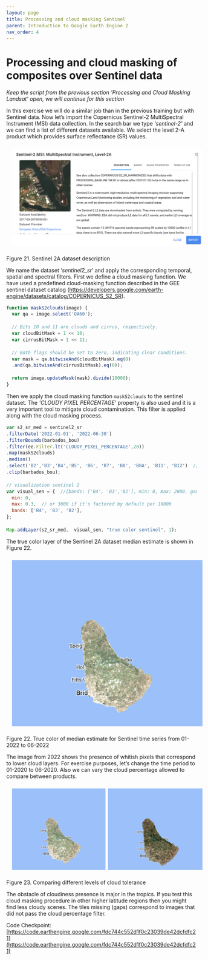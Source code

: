 ```yaml
---
layout: page
title: Processing and cloud masking Sentinel
parent: Introduction to Google Earth Engine 2
nav_order: 4
---
```


# Processing and cloud masking of composites over Sentinel data

*Keep the script from the previous section 'Processing and Cloud Masking Landsat' open, we will continue for this section*

In this exercise we will do a similar job than in the previous training but with Sentinel data. Now let’s import the Copernicus Sentinel-2 MultiSpectral Instrument (MSI) data collection. In the search bar we type *'sentinel-2'* and we can find a list of different datasets available. We select the level 2-A product which provides surface reflectance (SR) values.

<img align="center" src="../images/intro-gee-images/21_sent.png" hspace="15" vspace="10" width="600">

Figure 21. Sentinel 2A dataset description

We name the dataset ‘*sentinel2_sr*’ and apply the corresponding temporal, spatial and spectral filters. First we define a cloud masking function. We have used a predefined cloud-masking function described in the GEE sentinel dataset catalog (https://developers.google.com/earth-engine/datasets/catalog/COPERNICUS_S2_SR).

```javascript
function maskS2clouds(image) {
  var qa = image.select('QA60');

  // Bits 10 and 11 are clouds and cirrus, respectively.
  var cloudBitMask = 1 << 10;
  var cirrusBitMask = 1 << 11;

  // Both flags should be set to zero, indicating clear conditions.
  var mask = qa.bitwiseAnd(cloudBitMask).eq(0)
  .and(qa.bitwiseAnd(cirrusBitMask).eq(0));

  return image.updateMask(mask).divide(10000);
}
```

Then we apply the cloud masking function `maskS2clouds` to the sentinel dataset. The *'CLOUDY PIXEL PERCENTAGE'* property is also used and it is a very important tool to mitigate cloud contamination. This filter is applied along with the cloud masking process.

```javascript
var s2_sr_med = sentinel2_sr
.filterDate('2022-01-01', '2022-06-30')
.filterBounds(barbados_bou)
.filter(ee.Filter.lt('CLOUDY_PIXEL_PERCENTAGE',20))
.map(maskS2clouds)
.median()
.select('B2','B3','B4','B5', 'B6', 'B7', 'B8', 'B8A', 'B11', 'B12')  // B 'B2', G 'B3', R 'B4', NIR 'B8'
.clip(barbados_bou);

// visualization sentinel 2
var visual_sen = {  //{bands: ['B4', 'B3','B2'], min: 0, max: 2000, gamma: 11}
  min: 0,
  max: 0.3,  // or 3000 if it's factored by default per 10000
  bands: ['B4', 'B3', 'B2'],
};

Map.addLayer(s2_sr_med,  visual_sen, "true color sentinel", 1);
```

The true color layer of the Sentinel 2A dataset median estimate is shown in Figure 22.

<img align="center" src="../images/intro-gee-images/22_senmosaic.png" hspace="15" vspace="10" width="600">

Figure 22. True color of median estimate for Sentinel time series from 01-2022 to 06-2022

The image from 2022 shows the presence of whitish pixels that correspond to lower cloud layers. For exercise purposes, let’s change the time period to 01-2020 to 06-2020. Also we can vary the cloud percentage allowed to compare between products.

<img align="center" src="../images/intro-gee-images/23_compare.png" hspace="15" vspace="10" width="600">

Figure 23. Comparing different levels of cloud tolerance

The obstacle of cloudiness presence is major in the tropics. If you test this cloud masking procedure in other higher latitude regions then you might find less cloudy scenes. The tiles missing (gaps) correspond to images that did not pass the cloud percentage filter.

Code Checkpoint: [https://code.earthengine.google.com/fdc744c552d1f0c23039de42dcfdfc21](https://code.earthengine.google.com/fdc744c552d1f0c23039de42dcfdfc21)
